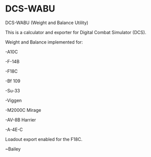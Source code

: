 # DCS-WABU
DCS-WABU (Weight and Balance Utility)

This is a calculator and exporter for Digital Combat Simulator (DCS).

Weight and Balance implemented for: 

-A10C

-F-14B

-F18C

-Bf 109

-Su-33

-Viggen

-M2000C Mirage

-AV-8B Harrier

-A-4E-C

Loadout export enabled for the F18C.

~Bailey
